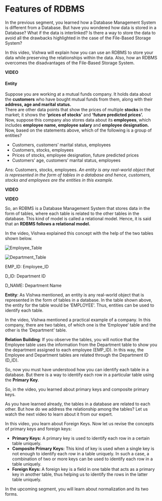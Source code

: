 ﻿# Features of RDBMS

In the previous segment, you learned how a Database Management System is different from a Database. But have you wondered how data is stored in a Database? What if the data is interlinked? Is there a way to store the data to avoid all the drawbacks highlighted in the case of the File-Based Storage System?

In this video, Vishwa will explain how you can use an RDBMS to store your data while preserving the relationships within the data. Also, how an RDBMS overcomes the disadvantages of the File-Based Storage System.   

**VIDEO**   

#### Entity

Suppose you are working at a mutual funds company. It holds data about the  **customers** who have bought mutual funds from them, along with their  **address, age and marital status.**   
There are other data points that show the prices of multiple  **stocks** in the market; it shows the  **‘prices of stocks’** and  **‘future predicted prices’.**   
Now, suppose this company also stores data about its  **employees**, which includes **employee name, employee salary** and  **employee designation.**   
Now, based on the statements above, which of the following is a group of entities?

- Customers, customers’ marital status, employees
- Customers, stocks, employees
- Prices of stocks, employee designation, future predicted prices
- Customers’ age, customers’ marital status, employees

Ans: Customers, stocks, employees. _An entity is any real-world object that is represented in the form of tables in a database and hence, customers, stocks and employees are the entities in this example._

**VIDEO**   

**VIDEO**   

So, an RDBMS is a Database Management System that stores data in the form of tables, where each table is related to the other tables in the database. This kind of model is called a relational model. Hence, it is said that an  **RDBMS follows a relational model.**

In the video, Vishwa explained this concept with the help of the two tables shown below.

![Employee_Table](https://i.ibb.co/1RsXPVM/Employee-Table.png)

![Department_Table](https://i.ibb.co/51dpBK2/Department-Table.png)

EMP_ID: Employee_ID

D_ID: Department ID

D_NAME: Department Name

**Entity**: As Vishwa mentioned, an entity is any real-world object that is represented in the form of tables in a database. In the table shown above, the entity for the table would be ‘EMPLOYEE’. Thus, entities can be used to identify each table.

In the video, Vishwa mentioned a practical example of a company. In this company, there are two tables, of which one is the ‘Employee’ table and the other is the ‘Department’ table.

**Relation Building**: If you observe the tables, you will notice that the Employee table uses the information from the Department table to show you the department assigned to each employee (EMP_ID). In this way, the Employee and Department tables are related through the Department ID (D_ID).

So, now you must have understood how you can identify each table in a database. But there is a way to identify each row in a particular table using the **Primary Key**.

So, in the video, you learned about primary keys and composite primary keys.  

As you have learned already, the tables in a database are related to each other. But how do we address the relationship among the tables? Let us watch the next video to learn about it from our expert.  

In this video, you learn about Foreign Keys. Now let us revise the concepts of primary keys and foreign keys:

- **Primary Keys:**  A primary key is used to identify each row in a certain table uniquely.
- **Composite Primary Keys:**  This kind of key is used when a single key is not enough to identify each row in a table uniquely. In such a case, a combination of two or more keys can be used to identify each row in a table uniquely.
- **Foreign Keys:**  A foreign key is a field in one table that acts as a primary key in another table, thus helping us to identify the rows in the latter table uniquely.

In the upcoming segment, you will learn about normalization and its two forms.
